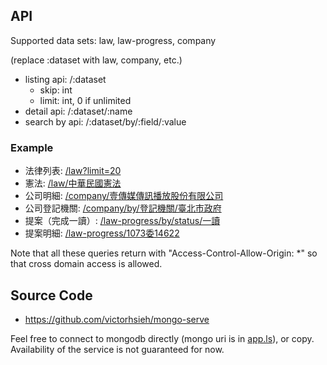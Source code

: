 ## API

Supported data sets: law, law-progress, company

(replace :dataset with law, company, etc.)

* listing api: /:dataset
  * skip: int
  * limit: int, 0 if unlimited
* detail api: /:dataset/:name
* search by api: /:dataset/by/:field/:value

### Example
* 法律列表: [/law?limit=20](/law?limit=20)
* 憲法: [/law/中華民國憲法](/law/中華民國憲法)
* 公司明細: [/company/壹傳媒傳訊播放股份有限公司](/company/壹傳媒傳訊播放股份有限公司)
* 公司登記機關: [/company/by/登記機關/臺北市政府](/company/by/登記機關/臺北市政府)
* 提案（完成一讀）: [/law-progress/by/status/一讀](/law-progress/by/status/一讀)
* 提案明細: [/law-progress/1073委14622](/law-progress/1073委14622)

Note that all these queries return with "Access-Control-Allow-Origin: *" so that cross domain access is allowed.

## Source Code

* https://github.com/victorhsieh/mongo-serve

Feel free to connect to mongodb directly (mongo uri is in [app.ls](https://github.com/victorhsieh/mongo-serve/blob/master/app.ls#L6)), or copy.  Availability of the service is not guaranteed for now.
